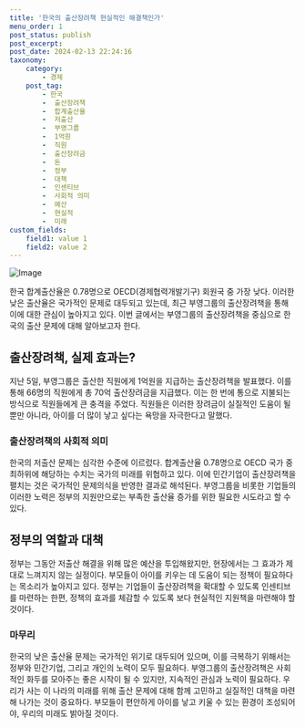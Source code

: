 ```yaml
---
title: '한국의 출산장려책 현실적인 해결책인가'
menu_order: 1
post_status: publish
post_excerpt: 
post_date: 2024-02-13 22:24:16
taxonomy:
    category:
        - 경제
    post_tag:
        - 한국
        -  출산장려책
        -  합계출산율
        -  저출산
        -  부영그룹
        -  1억원
        -  직원
        -  출산장려금
        -  돈
        -  정부
        -  대책
        -  인센티브
        -  사회적 의미
        -  예산
        -  현실적
        -  미래
custom_fields:
    field1: value 1
    field2: value 2
---
```


![Image](https://imgnews.pstatic.net/image/009/2024/02/13/0005257695_001_20240213133001021.jpg?type=w647)

한국 합계출산율은 0.78명으로 OECD(경제협력개발기구) 회원국 중 가장 낮다. 이러한 낮은 출산율은 국가적인 문제로 대두되고 있는데, 최근 부영그룹의 출산장려책을 통해 이에 대한 관심이 높아지고 있다. 이번 글에서는 부영그룹의 출산장려책을 중심으로 한국의 출산 문제에 대해 알아보고자 한다.
## 출산장려책, 실제 효과는?
지난 5일, 부영그룹은 출산한 직원에게 1억원을 지급하는 출산장려책을 발표했다. 이를 통해 66명의 직원에게 총 70억 출산장려금을 지급했다. 이는 한 번에 통으로 지불되는 방식으로 직원들에게 큰 충격을 주었다. 직원들은 이러한 장려금이 실질적인 도움이 될 뿐만 아니라, 아이를 더 많이 낳고 싶다는 욕망을 자극한다고 말했다.
### 출산장려책의 사회적 의미
한국의 저출산 문제는 심각한 수준에 이르렀다. 합계출산율 0.78명으로 OECD 국가 중 최하위에 해당하는 수치는 국가의 미래를 위협하고 있다. 이에 민간기업이 출산장려책을 펼치는 것은 국가적인 문제의식을 반영한 결과로 해석된다. 부영그룹을 비롯한 기업들의 이러한 노력은 정부의 지원만으로는 부족한 출산율 증가를 위한 필요한 시도라고 할 수 있다.
## 정부의 역할과 대책
정부는 그동안 저출산 해결을 위해 많은 예산을 투입해왔지만, 현장에서는 그 효과가 제대로 느껴지지 않는 실정이다. 부모들이 아이를 키우는 데 도움이 되는 정책이 필요하다는 목소리가 높아지고 있다. 정부는 기업들이 출산장려책을 확대할 수 있도록 인센티브를 마련하는 한편, 정책의 효과를 체감할 수 있도록 보다 현실적인 지원책을 마련해야 할 것이다.
### 마무리
한국의 낮은 출산율 문제는 국가적인 위기로 대두되어 있으며, 이를 극복하기 위해서는 정부와 민간기업, 그리고 개인의 노력이 모두 필요하다. 부영그룹의 출산장려책은 사회적인 화두를 모아주는 좋은 시작이 될 수 있지만, 지속적인 관심과 노력이 필요하다. 우리가 사는 이 나라의 미래를 위해 출산 문제에 대해 함께 고민하고 실질적인 대책을 마련해 나가는 것이 중요하다. 부모들이 편안하게 아이를 낳고 키울 수 있는 환경이 조성되어야, 우리의 미래도 밝아질 것이다.
